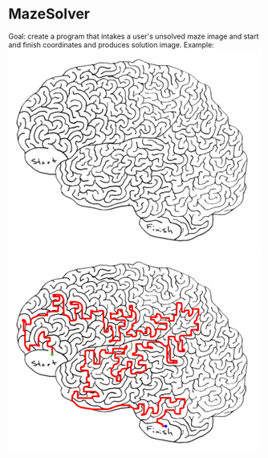 # MazeSolver
Goal: create a program that intakes a user's unsolved maze image and start and finish coordinates and produces solution image. 
Example:
![Brain](maze_images/brain_maze.jpg)
![Solved](maze_images/generated_solutions/brain_maze_solution.png)
